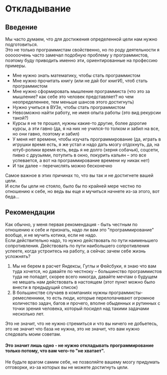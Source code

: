 # Откладывание

## Введение
Мы часто думаем, что для достижения определенной цели нам нужно подготовиться.  
Это не только программистам свойственно, но по роду деятельности я оооооочень часто замечал подобную проблему у программистов, поэтому буду приводить именно эти, ориентированные на профессию примеры.

- Мне нужно знать математику, чтобы стать программистом
- Мне нужно прочитать книгу (или не дай бог книгИ), чтоб стать программистом
- Мне нужно сформировать мышление программиста (что это за мышление? как себе это человек представляет? но чем неопределеннее, тем меньше шансов этого достигнуть)
- Нужно учиться в ВУЗе, чтобы стать программистом
- Невозможно найти работу, не имея опыта работы (это вид рекурсии такой?)
- Курсы я не те прошел, нужны какие-то другие, более дорогие курсы, а эти гавно (да, я на них не учился-то толком и забил на все, но они гавно, поэтому и забил)
- У меня нет времени, чтобы изучать программирование (да, играть в игрушки время есть, я же устал и надо дать мозгу отдохнуть, да, на ютуб-ролики время есть, ведь я не долго (херня собачья), соцсети, пивко с друзьями, потупить в окно, покурить кальян – это все успевается, а вот на программирование времени ну никак нет)
- И так далее – перечислять можно бесконечно

Самое важное в этих причинах то, что вы так и не достигнете вашей цели.  
И если бы цели не стояло, было бы по крайней мере честно по отношению к себе, но ведь вы еще и мучиться начнете из-за этого, вот беда...

## Рекомендации
Как обычно, у меня первая рекомендация - быть честным по отношению к себе и признать, надо ли вам это "программирование" вообще, и не мучить котика, если не надо.  
Если действительно надо, то нужно действовать по пути наименьшего сопротивления. Действовать по пути наибольшего сопротивления успеете, когда устроитесь на работу, а сейчас зачем себе жизнь усложнять?  

1. Мы не берем в расчет Яндексы, Гуглы и Фейсбуки, я знаю что вам туда хочется, но давайте по честноку – большинство программистов туда не попадет, скорее всего никогда, давайте мечтам о будущем не мешать нам действовать в настоящем (этот пункт можно было внести в предыдущий список)
2. В большинстве случаев в компаниях нужны программисты-ремесленники, то есть люди, которые перелопачивают огромное количество задач, багов и прочего, вполне обыденных и рутинных с точки зрения человека, который посидел над такими задачами несколько лет.  

Это не значит, что не нужно стремиться и что вы ничего не добьетесь, это не значит что база не нужна, это не значит, что вам нужно следовать моим советам.  
#### Это значит лишь одно - не нужно откладывать программирование только потому, что вам чего-то "не хватает".  
Не будьте врагом самим себе, не позволяйте вашему мозгу придумать отговорки, из-за которых вы не можете достигнуть цели.  
